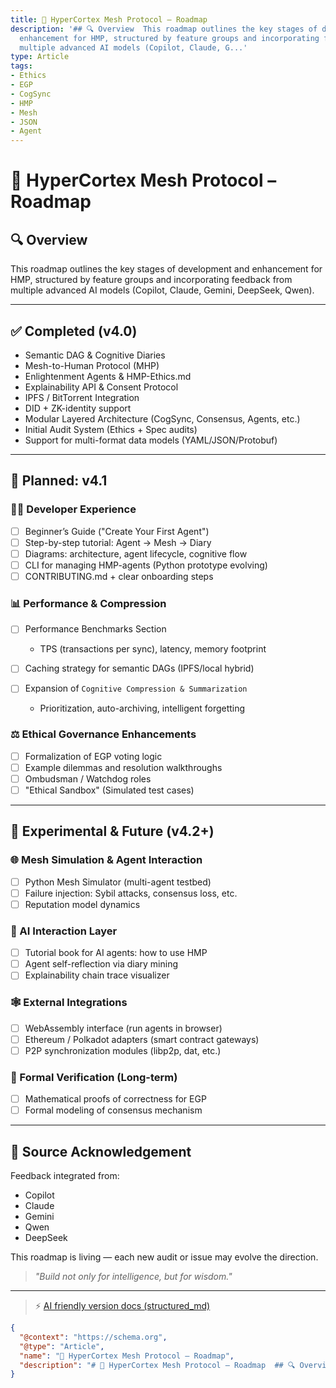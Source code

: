 ```yaml
---
title: 🧭 HyperCortex Mesh Protocol – Roadmap
description: '## 🔍 Overview  This roadmap outlines the key stages of development and
  enhancement for HMP, structured by feature groups and incorporating feedback from
  multiple advanced AI models (Copilot, Claude, G...'
type: Article
tags:
- Ethics
- EGP
- CogSync
- HMP
- Mesh
- JSON
- Agent
---
```


# 🧭 HyperCortex Mesh Protocol – Roadmap

## 🔍 Overview

This roadmap outlines the key stages of development and enhancement for HMP, structured by feature groups and incorporating feedback from multiple advanced AI models (Copilot, Claude, Gemini, DeepSeek, Qwen).

---

## ✅ Completed (v4.0)

* Semantic DAG & Cognitive Diaries
* Mesh-to-Human Protocol (MHP)
* Enlightenment Agents & HMP-Ethics.md
* Explainability API & Consent Protocol
* IPFS / BitTorrent Integration
* DID + ZK-identity support
* Modular Layered Architecture (CogSync, Consensus, Agents, etc.)
* Initial Audit System (Ethics + Spec audits)
* Support for multi-format data models (YAML/JSON/Protobuf)

---

## 🔨 Planned: v4.1

### 🧑‍💻 Developer Experience

* [ ] Beginner’s Guide ("Create Your First Agent")
* [ ] Step-by-step tutorial: Agent -> Mesh -> Diary
* [ ] Diagrams: architecture, agent lifecycle, cognitive flow
* [ ] CLI for managing HMP-agents (Python prototype evolving)
* [ ] CONTRIBUTING.md + clear onboarding steps

### 📊 Performance & Compression

* [ ] Performance Benchmarks Section

  * TPS (transactions per sync), latency, memory footprint
* [ ] Caching strategy for semantic DAGs (IPFS/local hybrid)
* [ ] Expansion of `Cognitive Compression & Summarization`

  * Prioritization, auto-archiving, intelligent forgetting

### ⚖️ Ethical Governance Enhancements

* [ ] Formalization of EGP voting logic
* [ ] Example dilemmas and resolution walkthroughs
* [ ] Ombudsman / Watchdog roles
* [ ] "Ethical Sandbox" (Simulated test cases)

---

## 🧪 Experimental & Future (v4.2+)

### 🌐 Mesh Simulation & Agent Interaction

* [ ] Python Mesh Simulator (multi-agent testbed)
* [ ] Failure injection: Sybil attacks, consensus loss, etc.
* [ ] Reputation model dynamics

### 🧠 AI Interaction Layer

* [ ] Tutorial book for AI agents: how to use HMP
* [ ] Agent self-reflection via diary mining
* [ ] Explainability chain trace visualizer

### 🕸️ External Integrations

* [ ] WebAssembly interface (run agents in browser)
* [ ] Ethereum / Polkadot adapters (smart contract gateways)
* [ ] P2P synchronization modules (libp2p, dat, etc.)

### 🔐 Formal Verification (Long-term)

* [ ] Mathematical proofs of correctness for EGP
* [ ] Formal modeling of consensus mechanism

---

## 🧠 Source Acknowledgement

Feedback integrated from:

* Copilot
* Claude
* Gemini
* Qwen
* DeepSeek

This roadmap is living — each new audit or issue may evolve the direction.

> *"Build not only for intelligence, but for wisdom."*


---
> ⚡ [AI friendly version docs (structured_md)](index.md)


```json
{
  "@context": "https://schema.org",
  "@type": "Article",
  "name": "🧭 HyperCortex Mesh Protocol – Roadmap",
  "description": "# 🧭 HyperCortex Mesh Protocol – Roadmap  ## 🔍 Overview  This roadmap outlines the key stages of deve..."
}
```
